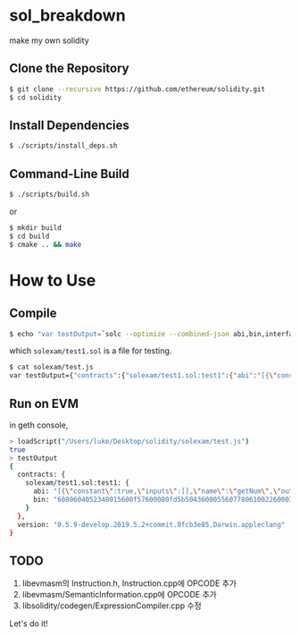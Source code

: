 # sol_breakdown
make my own solidity

## Clone the Repository
```bash
$ git clone --recursive https://github.com/ethereum/solidity.git
$ cd solidity
```

## Install Dependencies
```bash
$ ./scripts/install_deps.sh
```

## Command-Line Build
```bash
$ ./scripts/build.sh
```
or
```bash
$ mkdir build
$ cd build
$ cmake .. && make
```

# How to Use

## Compile
```bash
$ echo "var testOutput=`solc --optimize --combined-json abi,bin,interface solexam/test1.sol`" > solexam/test.js
```
which ```solexam/test1.sol``` is a file for testing.

```bash
$ cat solexam/test.js
var testOutput={"contracts":{"solexam/test1.sol:test1":{"abi":"[{\"constant\":true,\"inputs\":[],\"name\":\"getNum\",\"outputs\":[{\"name\":\"\",\"type\":\"uint256\"}],\"payable\":false,\"stateMutability\":\"view\",\"type\":\"function\"},{\"inputs\":[],\"payable\":false,\"stateMutability\":\"nonpayable\",\"type\":\"constructor\"}]","bin":"6080604052348015600f57600080fd5b50436000556077806100226000396000f3fe6080604052348015600f57600080fd5b506004361060285760003560e01c806367e0badb14602d575b600080fd5b60336045565b60408051918252519081900360200190f35b6000549056fea165627a7a7230582078e56c51dc19f67e82b3665ea0d065284247b45a9e463798d34ab629327efc9e0029"}},"version":"0.5.9-develop.2019.5.2+commit.0fcb3e85.Darwin.appleclang"}
```

## Run on EVM
in geth console,
```bash
> loadScript("/Users/luke/Desktop/solidity/solexam/test.js")
true
> testOutput
{
  contracts: {
    solexam/test1.sol:test1: {
      abi: "[{\"constant\":true,\"inputs\":[],\"name\":\"getNum\",\"outputs\":[{\"name\":\"\",\"type\":\"uint256\"}],\"payable\":false,\"stateMutability\":\"view\",\"type\":\"function\"},{\"inputs\":[],\"payable\":false,\"stateMutability\":\"nonpayable\",\"type\":\"constructor\"}]",
      bin: "6080604052348015600f57600080fd5b50436000556077806100226000396000f3fe6080604052348015600f57600080fd5b506004361060285760003560e01c806367e0badb14602d575b600080fd5b60336045565b60408051918252519081900360200190f35b6000549056fea165627a7a7230582078e56c51dc19f67e82b3665ea0d065284247b45a9e463798d34ab629327efc9e0029"
    }
  },
  version: "0.5.9-develop.2019.5.2+commit.0fcb3e85.Darwin.appleclang"
}
```

## TODO
1. libevmasm의 Instruction.h, Instruction.cpp에 OPCODE 추가
2. libevmasm/SemanticInformation.cpp에 OPCODE 추가
3. libsolidity/codegen/ExpressionCompiler.cpp 수정

Let's do it!
